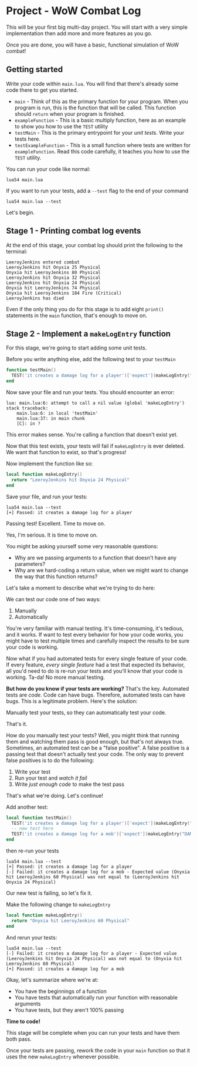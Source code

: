 # Project - WoW Combat Log

This will be your first big multi-day project. You will start with a very simple implementation then add more and more features as you go.

Once you are done, you will have a basic, functional simulation of WoW combat!

## Getting started

Write your code within `main.lua`. You will find that there's already some code there to get you started.

- `main` - Think of this as the primary function for your program. When you program is run, this is the function that will be called. This function should `return` when your program is finished.
- `exampleFunction` - This is a basic multiply function, here as an example to show you how to use the `TEST` utility
- `testMain` - This is the primary entrypoint for your _unit tests_. Write your tests here.
- `testExampleFunction` - This is a small function where tests are written for `exampleFunction`. Read this code carefully, it teaches you how to use the `TEST` utility.

You can run your code like normal:

```
lua54 main.lua
```

If you want to run your tests, add a `--test` flag to the end of your command

```
lua54 main.lua --test
```

Let's begin.

## Stage 1 - Printing combat log events

At the end of this stage, your combat log should print the following to the terminal:

```
LeeroyJenkins entered combat
LeeroyJenkins hit Onyxia 25 Physical
Onyxia hit LeeroyJenkins 80 Physical
LeeroyJenkins hit Onyxia 32 Physical
LeeroyJenkins hit Onyxia 24 Physical
Onyxia hit LeeroyJenkins 74 Physical
Onyxia hit LeeroyJenkins 184 Fire (Critical)
LeeroyJenkins has died
```

Even if the only thing you do for this stage is to add eight `print()` statements in the `main` function, that's enough to move on.

## Stage 2 - Implement a `makeLogEntry` function

For this stage, we're going to start adding some unit tests.

Before you write anything else, add the following test to your `testMain`

```lua
function testMain()
  TEST('it creates a damage log for a player')['expect'](makeLogEntry("DAMAGE", "LeeroyJenkins", "Onyxia", 24))['toEqual']("LeeroyJenkins hit Onyxia 24 Physical")
end
```

Now save your file and run your tests. You should encounter an error:

```
lua: main.lua:6: attempt to call a nil value (global 'makeLogEntry')
stack traceback:
	main.lua:6: in local 'testMain'
	main.lua:37: in main chunk
	[C]: in ?
```

This error makes sense. You're calling a function that doesn't exist yet.

Now that this test exists, your tests will fail if `makeLogEntry` is ever deleted. We want that function to exist, so that's progress!

Now implement the function like so:

```lua
local function makeLogEntry()
  return "LeeroyJenkins hit Onyxia 24 Physical"
end
```

Save your file, and run your tests:

```
lua54 main.lua --test
[+] Passed: it creates a damage log for a player
```

Passing test! Excellent. Time to move on.

Yes, I'm serious. It is time to move on.

You might be asking yourself some very reasonable questions:

- Why are we passing arguments to a function that doesn't have any parameters?
- Why are we hard-coding a return value, when we might want to change the way that this function returns?

Let's take a moment to describe what we're trying to do here:

We can test our code one of two ways:

1. Manually
2. Automatically

You're very familiar with manual testing. It's time-consuming, it's tedious, and it works. If want to test every behavior for how your code works, you might have to test multiple times and carefully inspect the results to be sure your code is working.

Now what if you had automated tests for every single feature of your code. If every feature, _every single feature_ had a test that expected its behavior, all you'd need to do is re-run your tests and you'll know that your code is working. Ta-da! No more manual testing.

**But how do you know if your tests are working?** That's the key. Automated tests are _code_. Code can have bugs. Therefore, automated tests can have bugs. This is a legitimate problem. Here's the solution:

Manually test your tests, so they can automatically test your code.

That's it.

How do you manually test your tests? Well, you might think that running them and watching them pass is good enough, but that's not always true. Sometimes, an automated test can be a "false positive". A false positive is a passing test that doesn't actually test your code. The only way to prevent false positives is to do the following:

1. Write your test
2. Run your test and _watch it fail_
3. Write _just enough code_ to make the test pass

That's what we're doing. Let's continue!

Add another test:

```lua
local function testMain()
  TEST('it creates a damage log for a player')['expect'](makeLogEntry("DAMAGE", "LeeroyJenkins", "Onyxia", 24))['toEqual']("LeeroyJenkins hit Onyxia 24 Physical")
  -- new test here
  TEST('it creates a damage log for a mob')['expect'](makeLogEntry("DAMAGE", "Onyxia", "LeeroyJenkins", 60))['toEqual']("Onyxia hit LeeroyJenkins 60 Physical")
end
```

then re-run your tests

```
lua54 main.lua --test
[+] Passed: it creates a damage log for a player
[-] Failed: it creates a damage log for a mob - Expected value (Onyxia hit LeeroyJenkins 60 Physical) was not equal to (LeeroyJenkins hit Onyxia 24 Physical)
```

Our new test is failing, so let's fix it.

Make the following change to `makeLogEntry`

```lua
local function makeLogEntry()
  return "Onyxia hit LeeroyJenkins 60 Physical"
end
```

And rerun your tests:

```
lua54 main.lua --test
[-] Failed: it creates a damage log for a player - Expected value (LeeroyJenkins hit Onyxia 24 Physical) was not equal to (Onyxia hit LeeroyJenkins 60 Physical)
[+] Passed: it creates a damage log for a mob
```

Okay, let's summarize where we're at:

- You have the beginnings of a function
- You have tests that automatically run your function with reasonable arguments
- You have tests, but they aren't 100% passing

**Time to code!**

This stage will be complete when you can run your tests and have them both pass.

Once your tests are passing, rework the code in your `main` function so that it uses the new `makeLogEntry` whenever possible.
